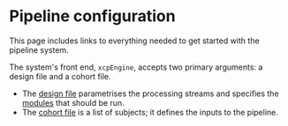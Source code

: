 Pipeline configuration
======================

This page includes links to everything needed to get started with the pipeline system.

The system's front end, `xcpEngine`, accepts two primary arguments: a design file and a cohort file.

 * The [design file](https://pipedocs.github.io/config/design.html) parametrises the processing streams and specifies the [modules](https://pipedocs.github.io/modules/index.html) that should be run.
 * The [cohort file](https://pipedocs.github.io/config/cohort.html) is a list of subjects; it defines the inputs to the pipeline.
